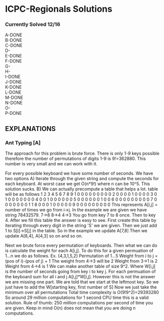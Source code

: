 # ICPC-Regionals Solutions
### Currently Solved 12/16
A-DONE<br>
B-DONE<br>
C-DONE<br>
D-<br>
E-DONE<br>
F-DONE<br>
G-<br>
H-<br>
I-DONE<br>
J-DONE<br>
K-DONE<br>
L-DONE<br>
M-DONE<br>
N-DONE<br>
O-<br>
P-DONE</p>


## EXPLANATIONS

### Ant Typing [A]
The approach for this problem is brute force. 
There is only 1-9 keys possible therefore the number of permutations of digits 1-9 is 9!=362880. 
This number is very small and we can work with it. 

For every possible keyboard we have some number of seconds. We have two options
A) Iterate through the given string and compute the seconds for each keyboard. At worst case we get O(n*9!) where n can be 10^5. This solution sucks. 
B) We can actually precompute a table that helps a lot. 
table will be as follows 
  1 2 3 4 5 6 7 8 9
1 0 0 0 0 0 0 0 0 0
2 0 0 0 0 1 0 0 0 0 
3 0 1 0 0 0 0 0 0 0 
4 0 0 1 0 0 0 0 0 0
5 0 0 0 0 0 0 1 0 0
6 0 0 0 0 0 0 0 0 0
7 0 0 0 0 0 0 0 1 1 
8 0 0 0 1 0 0 0 0 0
9 0 0 0 0 0 0 0 0 0
This represents A[i,j] = number of times we go from i->j. 
In the example we are given we have string 78432579. 
7->8 
8->4
4->3 
You go from key 7 to 8 once. Then to key 4. 
After we fill this table the answer is easy to see. 
First create this table by iterating through every digit in the string 'S' we are given. Then we just add 1 to S[i]->S[j] in the table. 
So in the example we update A[7,8]
Then we update A[8,4], A[4,3] so on and so on. 

Next we brute force every permutation of keyboards. Then what we can do is calculate the weight for each A[i,j]. 
To do this for a given permuation of 1...n we do as follows. 
Ex. {4,3,1,5,2} Permutation of 1...5
Weight from i to j = (pos of i)-(pos of j) + 1
The weight from 4->3 will be 2
Weight from 3->1 is 2 
Weight from 4->4 is 1
We can make another table of size 9^2. Where W[i,j] is the number of seconds going from key i to key j.
For each permuation of the keyboard sum for all i and j A[i,j]*W[i,j].
However this is not the answer we are missing one part. 
We are told that we start at the leftmost key. So we just have to add the W[starting key, first number of S]
Now we just take the minimum over all permutations
Total time complexity is O(9!9^2)=29393280
So around 29 million computations for 1 second CPU time this is a valid solution. Rule of thumb: 250 million computations per second of time you are given. 
Keep in mind O(n) does not mean that you are doing n computations. 